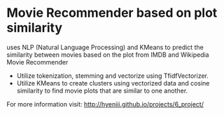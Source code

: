 # Movie Recommender based on plot similarity

uses NLP (Natural Language Processing) and KMeans to predict the similarity between movies based on the plot from IMDB and Wikipedia
Movie Recommender

- Utilize tokenization, stemming and vectorize using TfidfVectorizer. 
- Utilize KMeans to create clusters using vectorized data and cosine similarity to find movie plots that are similar to one another.

For more information visit: http://hyeniii.github.io/projects/6_project/
